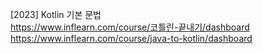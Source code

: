 [2023] Kotlin 기본 문법  
https://www.inflearn.com/course/코틀린-끝내기/dashboard   
https://www.inflearn.com/course/java-to-kotlin/dashboard